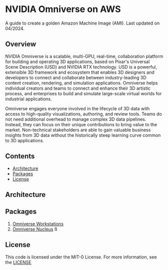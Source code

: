 # NVIDIA Omniverse on AWS
A guide to create a golden Amazon Machine Image (AMI). Last updated on
04/2024.

## Overview 
NVIDIA Omniverse is a scalable, multi-GPU, real-time, collaboration platform for building and operating 3D applications, based on Pixar's Universal Scene Description (USD) and NVIDIA RTX technology. USD is a powerful, extensible 3D framework and ecosystem that enables 3D designers and developers to connect and collaborate between industry-leading 3D content creation, rendering, and simulation applications. Omniverse helps individual creators and teams to connect and enhance their 3D artistic process, and enterprises to build and simulate large-scale virtual worlds for industrial applications.

Omniverse engages everyone involved in the lifecycle of 3D data with access to high-quality visualizations, authoring, and review tools. Teams do not need additional overhead to manage complex 3D data pipelines. Instead, they can focus on their unique contributions to bring value to the market. Non-technical stakeholders are able to gain valuable business insights from 3D data without the historically steep learning curve common to 3D applications.

## Contents
- [Architecture](#architecture)
- [Packages](#packages)
- [License](#license)

## Architecture

## Packages
1. [Omniverse Workstations](./docs/omniverse-workstation/README.md)
2. [Omniverse Nucleus](./docs/omniverse-nucleus/README.md)
ß
## License
This code is licensed under the MIT-0 License. For more information, see the [LICENSE](./LICENSE)


